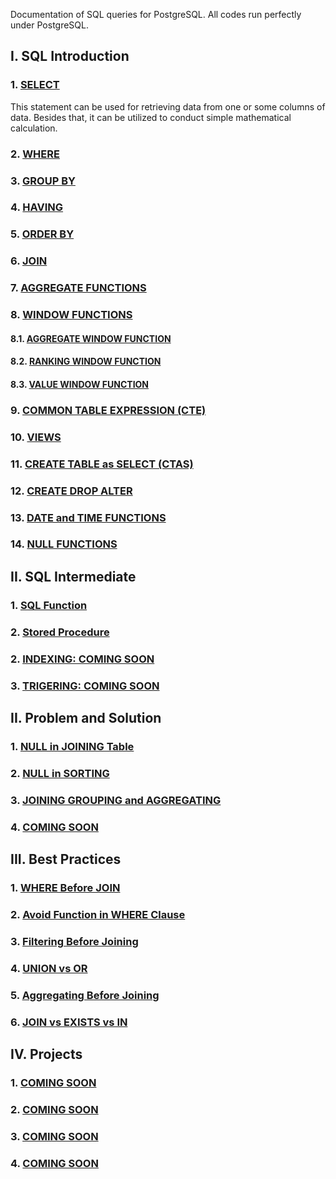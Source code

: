 Documentation of SQL queries for PostgreSQL. All codes run perfectly under PostgreSQL.

## I. SQL Introduction

### 1. [SELECT](https://github.com/imdwipayana/PostgreSQL/tree/main/SQL%20Introduction/SELECT)
This statement can be used for retrieving data from one or some columns of data. Besides that, it can be utilized to conduct simple mathematical calculation.

### 2. [WHERE](https://github.com/imdwipayana/PostgreSQL/tree/main/SQL%20Introduction/WHERE)
### 3. [GROUP BY](https://github.com/imdwipayana/PostgreSQL/tree/main/SQL%20Introduction/GROUP%20BY)
### 4. [HAVING](https://github.com/imdwipayana/PostgreSQL/tree/main/SQL%20Introduction/HAVING)
### 5. [ORDER BY](https://github.com/imdwipayana/PostgreSQL/tree/main/SQL%20Introduction/ORDER%20BY)
### 6. [JOIN](https://github.com/imdwipayana/PostgreSQL/tree/main/SQL%20Introduction/JOIN)
### 7. [AGGREGATE FUNCTIONS](https://github.com/imdwipayana/PostgreSQL/tree/main/SQL%20Introduction/AGGREGATE%20FUNCTIONS)



### 8. [WINDOW FUNCTIONS](https://github.com/imdwipayana/PostgreSQL/tree/main/SQL%20Introduction/WINDOWS%20FUNCTION)
#### 8.1. [AGGREGATE WINDOW FUNCTION](https://github.com/imdwipayana/PostgreSQL/tree/main/SQL%20Introduction/WINDOWS%20FUNCTION/AGGREGATE%20WINDOW%20FUNCTIONS)
#### 8.2. [RANKING WINDOW FUNCTION](https://github.com/imdwipayana/PostgreSQL/tree/main/SQL%20Introduction/WINDOWS%20FUNCTION/RANKING%20WINDOW%20FUNCTIONS)
#### 8.3. [VALUE WINDOW FUNCTION](https://github.com/imdwipayana/PostgreSQL/tree/main/SQL%20Introduction/WINDOWS%20FUNCTION/VALUE%20WINDOW%20FUNCTION)


### 9. [COMMON TABLE EXPRESSION (CTE)](https://github.com/imdwipayana/PostgreSQL/tree/main/SQL%20Introduction/COMMON%20TABLE%20EXPRESSION)
### 10. [VIEWS](https://github.com/imdwipayana/PostgreSQL/tree/main/SQL%20Introduction/VIEWS)
### 11. [CREATE TABLE as SELECT (CTAS)](https://github.com/imdwipayana/PostgreSQL/tree/main/SQL%20Introduction/Create%20Table%20as%20SELECT)
### 12. [CREATE DROP ALTER](https://github.com/imdwipayana/PostgreSQL/tree/main/SQL%20Introduction/CREATE%20DROP%20ALTER%20TABLE)
### 13. [DATE and TIME FUNCTIONS](https://github.com/imdwipayana/PostgreSQL/tree/main/SQL%20Introduction/DATE%20and%20TIME%20FUNCTION)
### 14. [NULL FUNCTIONS](https://github.com/imdwipayana/PostgreSQL/tree/main/SQL%20Introduction/NULL%20FUNCTION)

## II. SQL Intermediate
### 1. [SQL Function](https://github.com/imdwipayana/PostgreSQL/tree/main/SQL%20Intermediate/SQL%20Function)
### 2. [Stored Procedure](https://github.com/imdwipayana/PostgreSQL/tree/main/SQL%20Intermediate/Stored%20Procedure)
### 2. [INDEXING: COMING SOON](https://github.com/imdwipayana/PostgreSQL/tree/main/Problem%20and%20Solution/NULL%20in%20SORTING)
### 3. [TRIGERING: COMING SOON](https://github.com/imdwipayana/PostgreSQL/tree/main/Problem%20and%20Solution/JOINNING%20GROUPING%20AGGREGATING)


## II. Problem and Solution
### 1. [NULL in JOINING Table](https://github.com/imdwipayana/PostgreSQL/tree/main/Problem%20and%20Solution/NULL%20in%20JOINING%20Table)
### 2. [NULL in SORTING](https://github.com/imdwipayana/PostgreSQL/tree/main/Problem%20and%20Solution/NULL%20in%20SORTING)
### 3. [JOINING GROUPING and AGGREGATING](https://github.com/imdwipayana/PostgreSQL/tree/main/Problem%20and%20Solution/JOINNING%20GROUPING%20AGGREGATING)
### 4. [COMING SOON](https://github.com/imdwipayana/PostgreSQL/tree/main/Practice/SELECT)

## III. Best Practices
### 1. [WHERE Before JOIN](https://github.com/imdwipayana/PostgreSQL/tree/main/Best%20Practices/WHERE%20Before%20JOIN)
### 2. [Avoid Function in WHERE Clause](https://github.com/imdwipayana/PostgreSQL/tree/main/Best%20Practices/Avoid%20Function%20in%20WHERE%20Clause)
### 3. [Filtering Before Joining](https://github.com/imdwipayana/PostgreSQL/tree/main/Best%20Practices/Filtering%20Before%20Joining)
### 4. [UNION vs OR](https://github.com/imdwipayana/PostgreSQL/tree/main/Best%20Practices/UNION%20vs%20OR)
### 5. [Aggregating Before Joining](https://github.com/imdwipayana/PostgreSQL/tree/main/Best%20Practices/Aggregating%20Before%20Joining)
### 6. [JOIN vs EXISTS vs IN](https://github.com/imdwipayana/PostgreSQL/tree/main/Best%20Practices/JOIN%20vs%20EXISTS%20vs%20IN)

## IV. Projects
### 1. [COMING SOON](https://github.com/imdwipayana/PostgreSQL/tree/main/Practice/SELECT)
### 2. [COMING SOON](https://github.com/imdwipayana/PostgreSQL/tree/main/Practice/SELECT)
### 3. [COMING SOON](https://github.com/imdwipayana/PostgreSQL/tree/main/Practice/SELECT)
### 4. [COMING SOON](https://github.com/imdwipayana/PostgreSQL/tree/main/Practice/SELECT)
